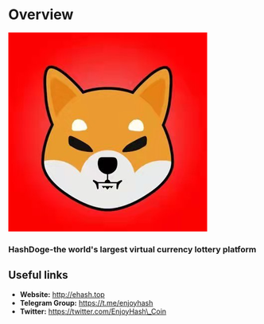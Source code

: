 # Overview

![icon](.gitbook/assets/1648823283822.jpg)

### **HashDoge-the world's largest virtual currency lottery platform**

## **Useful links**

* **Website:** http://ehash.top
* **Telegram Group:** https://t.me/enjoyhash
* **Twitter:** https://twitter.com/EnjoyHash\_Coin





